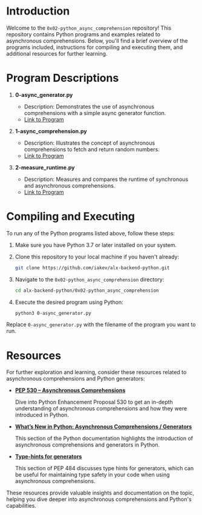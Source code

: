 # Introduction

Welcome to the `0x02-python_async_comprehension` repository! This repository contains Python programs and examples related to asynchronous comprehensions. Below, you'll find a brief overview of the programs included, instructions for compiling and executing them, and additional resources for further learning.

# Program Descriptions

1. **0-async_generator.py**
   - Description: Demonstrates the use of asynchronous comprehensions with a simple async generator function.
   - [Link to Program](https://github.com/iakev/alx-backend-python/blob/main/0x02-python_async_comprehension/0-async_generator.py)

2. **1-async_comprehension.py**
   - Description: Illustrates the concept of asynchronous comprehensions to fetch and return random numbers.
   - [Link to Program](https://github.com/iakev/alx-backend-python/blob/main/0x02-python_async_comprehension/1-async_comprehension.py)

3. **2-measure_runtime.py**
   - Description: Measures and compares the runtime of synchronous and asynchronous comprehensions.
   - [Link to Program](https://github.com/iakev/alx-backend-python/blob/main/0x02-python_async_comprehension/2-measure_runtime.py)

# Compiling and Executing

To run any of the Python programs listed above, follow these steps:

1. Make sure you have Python 3.7 or later installed on your system.

2. Clone this repository to your local machine if you haven't already:

   ```bash
   git clone https://github.com/iakev/alx-backend-python.git
   ```

3. Navigate to the `0x02-python_async_comprehension` directory:

   ```bash
   cd alx-backend-python/0x02-python_async_comprehension
   ```

4. Execute the desired program using Python:

   ```bash
   python3 0-async_generator.py
   ```

Replace `0-async_generator.py` with the filename of the program you want to run.

# Resources

For further exploration and learning, consider these resources related to asynchronous comprehensions and Python generators:

- [**PEP 530 – Asynchronous Comprehensions**](https://peps.python.org/pep-0530/)

  Dive into Python Enhancement Proposal 530 to get an in-depth understanding of asynchronous comprehensions and how they were introduced in Python.

- [**What’s New in Python: Asynchronous Comprehensions / Generators**](https://www.blog.pythonlibrary.org/2017/02/14/whats-new-in-python-asynchronous-comprehensions-generators/)

  This section of the Python documentation highlights the introduction of asynchronous comprehensions and generators in Python.

- [**Type-hints for generators**](https://stackoverflow.com/questions/42531143/how-to-type-hint-a-generator-in-python-3)

  This section of PEP 484 discusses type hints for generators, which can be useful for maintaining type safety in your code when using asynchronous comprehensions.

These resources provide valuable insights and documentation on the topic, helping you dive deeper into asynchronous comprehensions and Python's capabilities.
